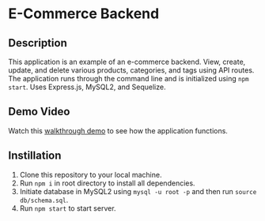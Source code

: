 # E-Commerce Backend 

## Description 

This application is an example of an e-commerce backend. View, create, update, and delete various products, categories, and tags using API routes. The application runs through the command line and is initialized using `npm start`. Uses Express.js, MySQL2, and Sequelize. 

## Demo Video 

Watch this [walkthrough demo](https://youtu.be/xtFbvQHGHtA) to see how the application functions. 

## Instillation 

1. Clone this repository to your local machine.
2. Run `npm i` in root directory to install all dependencies.
3. Initiate database in MySQL2 using `mysql -u root -p` and then run `source db/schema.sql`. 
4. Run `npm start` to start server. 